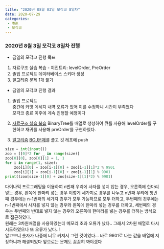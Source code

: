 ```yaml
---
title: "2020년 08월 03일 모각코 8일차"
date: 2020-07-29
categories: 
 - MGK  
 - 모각코
---  
```

 
### 2020년 8월 3일 모각코 8일차 진행  
+ 금일의 모각코 진행 목표  
 1. 자료구조 실습 복습 - 이진트리: levelOrder, PreOrder   
 2. 졸업 프로젝트 데이터베이스 스키마 생성   
 3. 알고리즘 문제 1개 풀기  
    
     
+ 금일의 모각코 진행 결과  
 1. 졸업 프로젝트   
 중간에 커밋 메세지 내역 오류가 있어 이를 수정하니 시간이 부족했다  
 모각코 종료 이후에 계속 진행할 예정이다  
   
 2. [자료구조 실습 복습]()
 BinaryTree를 배열로 생성하여 큐를 사용해 levelOrder를 구현하고 재귀를 사용해 preOrder를 구현하였다.  
   
 3. [알고리즘](https://github.com/SuyeonChoi/Algorithms/blob/master/BaekJoon/Python/Dynamic%20Programming/p11726.py)
 [BOJ문제](https://www.acmicpc.net/problem/1309)를 풀고 깃 레포에 push  
 ```python  
 size = int(input())  
 zoo = [[0]*2 for _ in range(size)]  
 zoo[0][0], zoo[0][1] = 1, 1  
 for i in range(1, size):  
     zoo[i][0] = zoo[i-1][0] + zoo[i-1][1]*2 % 9901  
     zoo[i][1] = zoo[i-1][0] + zoo[i-1][1] % 9901  
 print((zoo[size-1][0] + zoo[size-1][1]*2) % 9901)  
 ```   
 다이나믹 프로그래밍을 이용하여 n번째 우리에 사자를 넣지 않는 경우, 오른쪽에 한마리 넣는 경우, 왼쪽에 한마리 넣는 경우 이렇게 세가지로 경우를 나누고
 n번째 우리에 첫번째 경우에는 n-1번째의 세가지 경우가 모두 가능하므로 모두 더하고, 두번째의 경우에는 n-1번째에서 사자를 넣지 않는 경우와 왼쪽에 한마리 넣는 경우를 더하고,
 세번째의 경우는 두번째와 반대로 넣지 않는 경우와 오른쪽에 한마리를 넣는 경우를 더하는 방식으로 접근하였다.  
 원래는 3차원배열을 사용하였는데 메모리 초과 오류가 났다.. 그래서 2차원 배열로 다시 시도하였으나 또 오류가 났다..!  
 알고보니 숫자가 나중에 너무 커져서 그런 것이었다... 바로 9901로 나눈 값을 배열에 저장하니까 해결되었다 앞으로는 문제도 꼼꼼히 봐야겠다    
